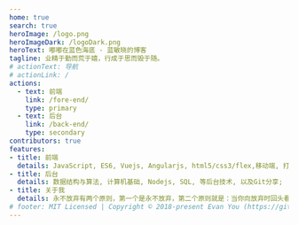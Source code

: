 ```yaml
---
home: true
search: true
heroImage: /logo.png
heroImageDark: /logoDark.png
heroText: 嘟嘟在蓝色海底 - 蓝敏晓的博客
tagline: 业精于勤而荒于嬉，行成于思而毁于随。
# actionText: 导航
# actionLink: /
actions:
  - text: 前端
    link: /fore-end/
    type: primary
  - text: 后台
    link: /back-end/
    type: secondary
contributors: true
features:
- title: 前端
  details: JavaScript, ES6, Vuejs, Angularjs, html5/css3/flex,移动端, 打包工具等前端技术, 以及前端案例分享;
- title: 后台
  details: 数据结构与算法, 计算机基础, Nodejs, SQL, 等后台技术, 以及Git分享; 
- title: 关于我
  details: 永不放弃有两个原则，第一个是永不放弃，第二个原则就是：当你向放弃时回头看看第一个原则;
# footer: MIT Licensed | Copyright © 2018-present Evan You (https://github.com/yyx990803)
---
```

<ThreeD />
<Footer></Footer>